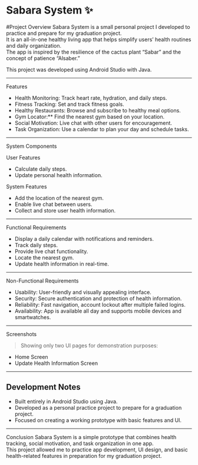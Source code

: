 # Sabara System ✨

#Project Overview
Sabara System is a small personal project I developed to practice and prepare for my graduation project.  
It is an all-in-one healthy living app that helps simplify users’ health routines and daily organization.  
The app is inspired by the resilience of the cactus plant “Sabar” and the concept of patience “Alsaber.”  

This project was developed using Android Studio with Java.

---

 Features

- Health Monitoring: Track heart rate, hydration, and daily steps.  
- Fitness Tracking: Set and track fitness goals.  
- Healthy Restaurants: Browse and subscribe to healthy meal options.  
- Gym Locator:** Find the nearest gym based on your location.  
- Social Motivation: Live chat with other users for encouragement.  
- Task Organization: Use a calendar to plan your day and schedule tasks.  

---

 System Components

 User Features
- Calculate daily steps.  
- Update personal health information.  

System Features
- Add the location of the nearest gym.  
- Enable live chat between users.  
- Collect and store user health information.  

---

Functional Requirements
- Display a daily calendar with notifications and reminders.  
- Track daily steps.  
- Provide live chat functionality.  
- Locate the nearest gym.  
- Update health information in real-time.  

---

 Non-Functional Requirements
- Usability: User-friendly and visually appealing interface.  
- Security: Secure authentication and protection of health information.  
- Reliability: Fast navigation, account lockout after multiple failed logins.  
- Availability: App is available all day and supports mobile devices and smartwatches.  

---

 Screenshots
> Showing only two UI pages for demonstration purposes:
- Home Screen  
- Update Health Information Screen  

---

## Development Notes
- Built entirely in Android Studio using Java.  
- Developed as a personal practice project to prepare for a graduation project.  
- Focused on creating a working prototype with basic features and UI.  

---

 Conclusion
Sabara System is a simple prototype that combines health tracking, social motivation, and task organization in one app.  
This project allowed me to practice app development, UI design, and basic health-related features in preparation for my graduation project.
